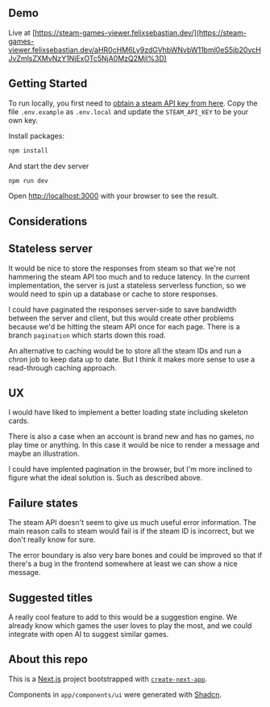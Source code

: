 ## Demo

Live at [https://steam-games-viewer.felixsebastian.dev/](https://steam-games-viewer.felixsebastian.dev/aHR0cHM6Ly9zdGVhbWNvbW11bml0eS5jb20vcHJvZmlsZXMvNzY1NjExOTc5NjA0MzQ2MjI%3D)

## Getting Started

To run locally, you first need to [obtain a steam API key from here](https://steamcommunity.com/login/home/?goto=%2Fdev%2Fapikey). Copy the file `.env.example` as `.env.local` and update the `STEAM_API_KEY` to be your own key.

Install packages:

```bash
npm install
```

And start the dev server

```bash
npm run dev
```

Open [http://localhost:3000](http://localhost:3000) with your browser to see the result.

## Considerations

## Stateless server

It would be nice to store the responses from steam so that we're not hammering the steam API too much and to reduce latency. In the current implementation, the server is just a stateless serverless function, so we would need to spin up a database or cache to store responses.

I could have paginated the responses server-side to save bandwidth between the server and client, but this would create other problems because we'd be hitting the steam API once for each page. There is a branch `pagination` which starts down this road.

An alternative to caching would be to store all the steam IDs and run a chron job to keep data up to date. But I think it makes more sense to use a read-through caching approach.

## UX

I would have liked to implement a better loading state including skeleton cards.

There is also a case when an account is brand new and has no games, no play time or anything. In this case it would be nice to render a message and maybe an illustration.

I could have implented pagination in the browser, but I'm more inclined to figure what the ideal solution is. Such as described above.

## Failure states

The steam API doesn't seem to give us much useful error information. The main reason calls to steam would fail is if the steam ID is incorrect, but we don't really know for sure.

The error boundary is also very bare bones and could be improved so that if there's a bug in the frontend somewhere at least we can show a nice message.

## Suggested titles

A really cool feature to add to this would be a suggestion engine. We already know which games the user loves to play the most, and we could integrate with open AI to suggest similar games.

## About this repo

This is a [Next.js](https://nextjs.org/) project bootstrapped with [`create-next-app`](https://github.com/vercel/next.js/tree/canary/packages/create-next-app).

Components in `app/components/ui` were generated with [Shadcn](https://ui.shadcn.com/).
